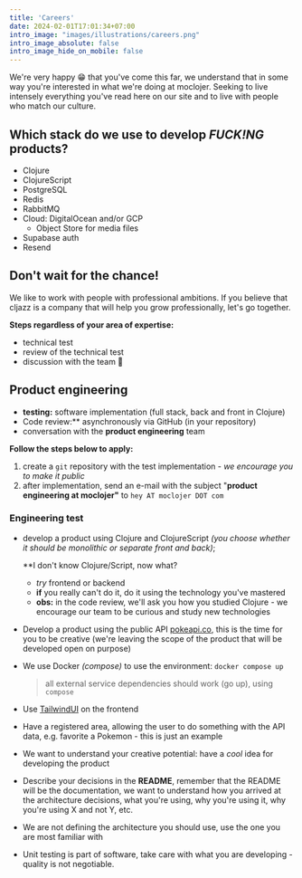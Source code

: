 ```yaml
---
title: 'Careers'
date: 2024-02-01T17:01:34+07:00
intro_image: "images/illustrations/careers.png"
intro_image_absolute: false
intro_image_hide_on_mobile: false
---
```


We're very happy 😁 that you've come this far, we understand that in some way you're interested in what we're doing at moclojer. Seeking to live intensely everything you've read here on our site and to live with people who match our culture.

## Which stack do we use to develop *FUCK!NG* products?

- Clojure
- ClojureScript
- PostgreSQL
- Redis
- RabbitMQ
- Cloud: DigitalOcean and/or GCP
    - Object Store for media files
- Supabase auth
- Resend


## Don't wait for the chance!

We like to work with people with professional ambitions. If you believe that cljazz is a company that will help you grow professionally, let's go together.

**Steps regardless of your area of expertise:**

- technical test
- review of the technical test
- discussion with the team 🎉


## Product engineering

- **testing:** software implementation (full stack, back and front in Clojure)
- Code review:** asynchronously via GitHub (in your repository)
- conversation with the **product engineering** team

**Follow the steps below to apply:**

1. create a `git` repository with the test implementation - *we encourage you to make it public*
2. after implementation, send an e-mail with the subject "**product engineering at moclojer"** to `hey AT moclojer DOT com`


### Engineering test

- develop a product using Clojure and ClojureScript *(you choose whether it should be monolithic or separate front and back)*;

    **I don't know Clojure/Script, now what?

    - *try* frontend or backend
    - **if** you really can't do it, do it using the technology you've mastered
    - **obs:** in the code review, we'll ask you how you studied Clojure - we encourage our team to be curious and study new technologies

- Develop a product using the public API [pokeapi.co](https://pokeapi.co), this is the time for you to be creative (we're leaving the scope of the product that will be developed open on purpose)
- We use Docker *(compose)* to use the environment: `docker compose up`

    > all external service dependencies should work (go up), using `compose`

- Use [TailwindUI](https://tailwindui.com/) on the frontend
- Have a registered area, allowing the user to do something with the API data, e.g. favorite a Pokemon - this is just an example
- We want to understand your creative potential: have a *cool* idea for developing the product
- Describe your decisions in the **README**, remember that the README will be the documentation, we want to understand how you arrived at the architecture decisions, what you're using, why you're using it, why you're using X and not Y, etc.
- We are not defining the architecture you should use, use the one you are most familiar with
- Unit testing is part of software, take care with what you are developing - quality is not negotiable.

